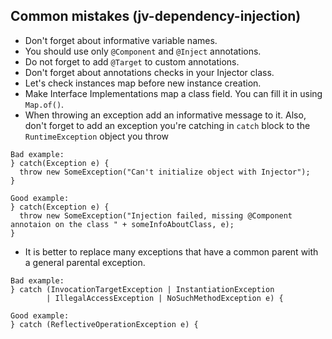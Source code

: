 ## Common mistakes (jv-dependency-injection)

* Don't forget about informative variable names.
* You should use only `@Component` and `@Inject` annotations.
* Do not forget to add `@Target` to custom annotations.
* Don't forget about annotations checks in your Injector class.
* Let's check instances map before new instance creation.
* Make Interface Implementations map a class field. You can fill it in using `Map.of()`.  
* When throwing an exception add an informative message to it. Also, don't forget to add an exception you're catching in `catch` block to the `RuntimeException` object you throw
``` 
Bad example: 
} catch(Exception e) {
  throw new SomeException("Can't initialize object with Injector");
}
```
``` 
Good example: 
} catch(Exception e) {
  throw new SomeException("Injection failed, missing @Component annotaion on the class " + someInfoAboutClass, e);
}
```
* It is better to replace many exceptions that have a common parent with a general parental exception.
``` 
Bad example: 
} catch (InvocationTargetException | InstantiationException
        | IllegalAccessException | NoSuchMethodException e) {
```
``` 
Good example: 
} catch (ReflectiveOperationException e) {
```
